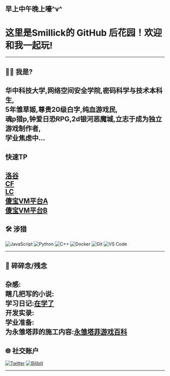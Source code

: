 ## 早上中午晚上嚎^v^
<!-- 
👋 欢迎来到你的 GitHub 个人主页 README!
请将 [方括号] 中的占位符信息替换为你自己的内容。
关于背景颜色：GitHub Profile README 不支持直接设置背景颜色。
你可以在内容中融入红色元素，例如使用红色的徽章。
-->

#  这里是Smillick的 GitHub 后花园！欢迎和我一起玩!

---

## 👨‍💻 我是?
华中科技大学,网络空间安全学院,密码科学与技术本科生,<br>
5年雏草姬,尊贵20级白字,纯血游戏民,<br>
魂p猎p,钟爱日恐RPG,2d银河恶魔城,立志于成为独立游戏制作者,<br>
学业焦虑中...<br>
---
## 快速TP
[洛谷](https://www.luogu.com.cn/problem/list)<br>
[CF](https://codeforces.com/problemset)<br>
[LC](https://leetcode.com/problemset/)<br>
[傻宝VM平台A](https://sino.cberse.cn/student)<br>
[傻宝VM平台B](https://222.20.126.111/student)
---
## 🛠️ 涉猎
![JavaScript](https://img.shields.io/badge/JavaScript-F7DF1E?style=for-the-badge&logo=javascript&logoColor=black)
![Python](https://img.shields.io/badge/Python-3776AB?style=for-the-badge&logo=python&logoColor=white)
![C++](https://img.shields.io/badge/C%2B%2B-00599C?style=for-the-badge&logo=c%2B%2B&logoColor=white)
![Docker](https://img.shields.io/badge/Docker-2496ED?style=for-the-badge&logo=docker&logoColor=white)
![Git](https://img.shields.io/badge/Git-F05032?style=for-the-badge&logo=git&logoColor=white)
![VS Code](https://img.shields.io/badge/VS%20Code-007ACC?style=for-the-badge&logo=visual-studio-code&logoColor=white)

---

## 📝 碎碎念/残念
杂感:<br>
瞎几把写的小说:<br>
学习日记:[在学了](https://github.com/SmillySmillick/SmillySmillick/blob/main/menu.md)<br>
开发实录:<br>
学业准备:<br>
为永雏塔菲的施工内容:[永雏塔菲游戏百科](https://acetaffy.org/index.php?title=游戏统计)<br>
---

## 🌐 社交账户
[![Twitter](https://img.shields.io/badge/Twitter-1DA1F2?style=for-the-badge&logo=twitter&logoColor=red)](https://twitter.com/@Smilly_smillick)
[![Bilibili](https://img.shields.io/badge/Bilibili-00A1D6?style=for-the-badge&logo=bilibili&logoColor=red)](https://space.bilibili.com/361655499)

---
<!--
## 📊 GitHub 统计 (GitHub Stats)

[![你的 GitHub 统计](https://github-readme-stats.vercel.app/api?username=SmillySmillick&show_icons=true&theme=radical&hide_border=true)](https://github.com/anuraghazra/github-readme-stats)

[![你的顶级语言](https://github-readme-stats.vercel.app/api/top-langs/?username=SmillySmillick&layout=compact&theme=radical&hide_border=true)](https://github.com/anuraghazra/github-readme-stats)

---
--->


<!--
**SmillySmillick/SmillySmillick** is a ✨ _special_ ✨ repository because its `README.md` (this file) appears on your GitHub profile.

Here are some ideas to get you started:

- 🔭 I’m currently working on ...
- 🌱 I’m currently learning ...
- 👯 I’m looking to collaborate on ...
- 🤔 I’m looking for help with ...
- 💬 Ask me about ...
- 📫 How to reach me: ...
- 😄 Pronouns: ...
- ⚡ Fun fact: ...
-->
